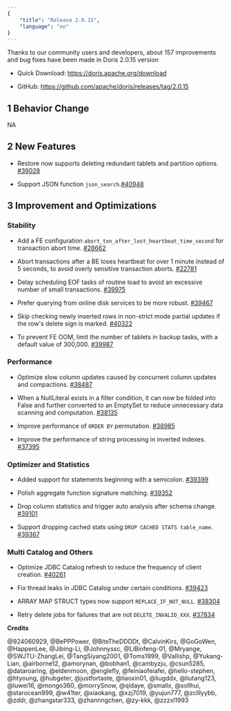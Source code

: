 ```yaml
---
{
    "title": "Release 2.0.15",
    "language": "en"
}
---
```


<!--
Licensed to the Apache Software Foundation (ASF) under one
or more contributor license agreements.  See the NOTICE file
distributed with this work for additional information
regarding copyright ownership.  The ASF licenses this file
to you under the Apache License, Version 2.0 (the
"License"); you may not use this file except in compliance
with the License.  You may obtain a copy of the License at

  http://www.apache.org/licenses/LICENSE-2.0

Unless required by applicable law or agreed to in writing,
software distributed under the License is distributed on an
"AS IS" BASIS, WITHOUT WARRANTIES OR CONDITIONS OF ANY
KIND, either express or implied.  See the License for the
specific language governing permissions and limitations
under the License.
-->

Thanks to our community users and developers, about 157 improvements and bug fixes have been made in Doris 2.0.15 version

- Quick Download: https://doris.apache.org/download

- GitHub: https://github.com/apache/doris/releases/tag/2.0.15 

## 1 Behavior Change

NA

## 2 New Features

- Restore now supports deleting redundant tablets and partition options. [#39028](https://github.com/apache/doris/pull/39028)

- Support JSON function `json_search`.[#40948](https://github.com/apache/doris/pull/40948)

## 3 Improvement and Optimizations

### Stability

- Add a FE configuration `abort_txn_after_lost_heartbeat_time_second` for transaction abort time. [#28662](https://github.com/apache/doris/pull/28662)

- Abort transactions after a BE loses heartbeat for over 1 minute instead of 5 seconds, to avoid overly sensitive transaction aborts. [#22781](https://github.com/apache/doris/pull/22781)

- Delay scheduling EOF tasks of routine load to avoid an excessive number of small transactions. [#39975](https://github.com/apache/doris/pull/39975)

- Prefer querying from online disk services to be more robust. [#39467](https://github.com/apache/doris/pull/39467)

- Skip checking newly inserted rows in non-strict mode partial updates if the row's delete sign is marked. [#40322](https://github.com/apache/doris/pull/40322)

- To prevent FE OOM, limit the number of tablets in backup tasks, with a default value of 300,000. [#39987](https://github.com/apache/doris/pull/39987)

### Performance

- Optimize slow column updates caused by concurrent column updates and compactions. [#38487](https://github.com/apache/doris/pull/38487)

- When a NullLiteral exists in a filter condition, it can now be folded into False and further converted to an EmptySet to reduce unnecessary data scanning and computation. [#38135](https://github.com/apache/doris/pull/38135)

- Improve performance of `ORDER BY` permutation. [#38985](https://github.com/apache/doris/pull/38985)

- Improve the performance of string processing in inverted indexes. [#37395](https://github.com/apache/doris/pull/37395)

### Optimizer and Statistics

- Added support for statements beginning with a semicolon. [#39399](https://github.com/apache/doris/pull/39399)

- Polish aggregate function signature matching. [#39352](https://github.com/apache/doris/pull/39352)

- Drop column statistics and trigger auto analysis after schema change. [#39101](https://github.com/apache/doris/pull/39101)

- Support dropping cached stats using `DROP CACHED STATS table_name`. [#39367](https://github.com/apache/doris/pull/39367)

### Multi Catalog and Others

- Optimize JDBC Catalog refresh to reduce the frequency of client creation. [#40261](https://github.com/apache/doris/pull/40261)

- Fix thread leaks in JDBC Catalog under certain conditions. [#39423](https://github.com/apache/doris/pull/39423)

- ARRAY MAP STRUCT types now support `REPLACE_IF_NOT_NULL`. [#38304](https://github.com/apache/doris/pull/38304)

- Retry delete jobs for failures that are not `DELETE_INVALID_XXX`. [#37834](https://github.com/apache/doris/pull/37834)

**Credits**

@924060929, @BePPPower, @BiteTheDDDDt, @CalvinKirs, @GoGoWen, @HappenLee, @Jibing-Li, @Johnnyssc, @LiBinfeng-01, @Mryange, @SWJTU-ZhangLei, @TangSiyang2001, @Toms1999, @Vallishp, @Yukang-Lian, @airborne12, @amorynan, @bobhan1, @cambyzju, @csun5285, @dataroaring, @eldenmoon, @englefly, @feiniaofeiafei, @hello-stephen, @htyoung, @hubgeter, @justfortaste, @liaoxin01, @liugddx, @liutang123, @luwei16, @mongo360, @morrySnow, @qidaye, @smallx, @sollhui, @starocean999, @w41ter, @xiaokang, @xzj7019, @yujun777, @zclllyybb, @zddr, @zhangstar333, @zhannngchen, @zy-kkk, @zzzxl1993